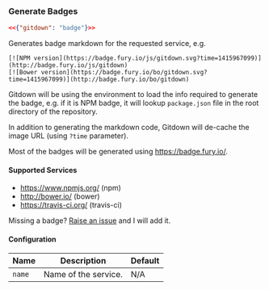 ### Generate Badges

```json
<<{"gitdown": "badge"}>>
```

Generates badge markdown for the requested service, e.g.

```
[![NPM version](https://badge.fury.io/js/gitdown.svg?time=1415967099)](http://badge.fury.io/js/gitdown)
[![Bower version](https://badge.fury.io/bo/gitdown.svg?time=1415967099)](http://badge.fury.io/bo/gitdown)
```

Gitdown will be using the environment to load the info required to generate the badge, e.g. if it is NPM badge, it will lookup `package.json` file in the root directory of the repository.

In addition to generating the markdown code, Gitdown will de-cache the image URL (using `?time` parameter).

Most of the badges will be generated using https://badge.fury.io/.

#### Supported Services

* https://www.npmjs.org/ (npm)
* http://bower.io/ (bower)
* https://travis-ci.org/ (travis-ci)

Missing a badge? [Raise an issue](https://github.com/gajus/gitdown/issues) and I will add it.

#### Configuration

| Name | Description | Default |
| --- | --- | --- |
| `name` | Name of the service. | N/A |